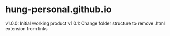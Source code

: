 # hung-personal.github.io

v1.0.0: Initial working product
v1.0.1: Change folder structure to remove .html extension from links
